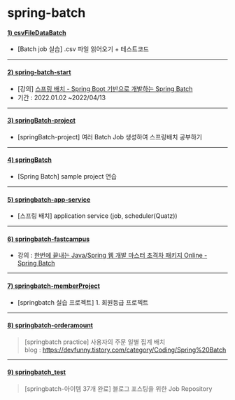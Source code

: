 # spring-batch

#### [1) csvFileDataBatch]()
- [Batch job 실습] .csv 파일 읽어오기 + 테스트코드

---

#### [2) spring-batch-start]()
- [강의] [스프링 배치 - Spring Boot 기반으로 개발하는 Spring Batch](https://www.inflearn.com/course/%EC%8A%A4%ED%94%84%EB%A7%81-%EB%B0%B0%EC%B9%98)   
- 기간 : 2022.01.02 ~2022/04/13
---

#### [3) springBatch-project]()
- [springBatch-project] 여러 Batch Job 생성하여 스프링배치 공부하기

---

#### [4) springBatch]()
- [Spring Batch] sample project 연습

---

#### [5) springbatch-app-service]()
- [스프링 배치] application service (job, scheduler(Quatz))

---

#### [6) springbatch-fastcampus]()
- 강의 : [한번에 끝내는 Java/Spring 웹 개발 마스터 초격차 패키지 Online - Spring Batch](https://fastcampus.co.kr/dev_online_javaend)   

---

#### [7) springbatch-memberProject]()
- [springbatch 실습 프로젝트] 1. 회원등급 프로젝트

---

#### [8) springbatch-orderamount]()
> [springbatch practice] 사용자의 주문 일별 집계 배치  
> blog : https://devfunny.tistory.com/category/Coding/Spring%20Batch

---

#### [9) springbatch_test]()
> [springbatch-아이템 37개 완료] 블로그 포스팅을 위한 Job Repository
